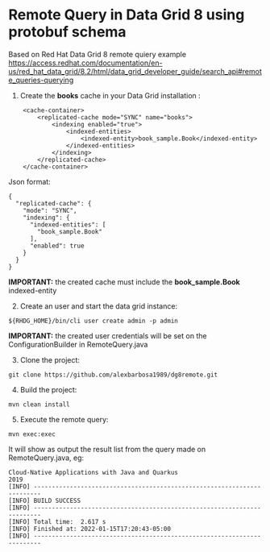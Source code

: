 # Remote Query in Data Grid 8 using protobuf schema

Based on Red Hat Data Grid 8 remote quiery example https://access.redhat.com/documentation/en-us/red_hat_data_grid/8.2/html/data_grid_developer_guide/search_api#remote_queries-querying


1. Create the **books** cache in your Data Grid installation :
~~~
    <cache-container>
        <replicated-cache mode="SYNC" name="books">
            <indexing enabled="true">
                <indexed-entities>
                    <indexed-entity>book_sample.Book</indexed-entity>
                </indexed-entities>
            </indexing>
        </replicated-cache>
    </cache-container>
~~~

Json format:
~~~
{
  "replicated-cache": {
    "mode": "SYNC",
    "indexing": {
      "indexed-entities": [
        "book_sample.Book"
      ],
      "enabled": true
    }
  }
}
~~~
**IMPORTANT:** the created cache must include the **book_sample.Book** indexed-entity

2. Create an user and start the data grid instance:
~~~
${RHDG_HOME}/bin/cli user create admin -p admin 
~~~
**IMPORTANT:** the created user credentials will be set on the ConfigurationBuilder in RemoteQuery.java 

3. Clone the project:
~~~
git clone https://github.com/alexbarbosa1989/dg8remote.git
~~~

4. Build the project:
~~~
mvn clean install
~~~

5. Execute the remote query:
~~~
mvn exec:exec
~~~

It will show as output the result list  from the query made on RemoteQuery.java, eg:
~~~
Cloud-Native Applications with Java and Quarkus
2019
[INFO] ------------------------------------------------------------------------
[INFO] BUILD SUCCESS
[INFO] ------------------------------------------------------------------------
[INFO] Total time:  2.617 s
[INFO] Finished at: 2022-01-15T17:20:43-05:00
[INFO] ------------------------------------------------------------------------
~~~

